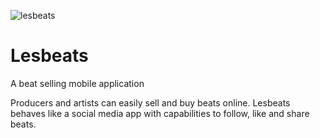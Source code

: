 
![lesbeats](https://github.com/KNkoe/lesbeats-app/assets/39955467/ed349093-67fe-4331-aea8-4470a5702db9)

# Lesbeats

A beat selling mobile application

Producers and artists can easily sell and buy beats online. Lesbeats behaves like a social media app with capabilities to follow, like and share beats.
